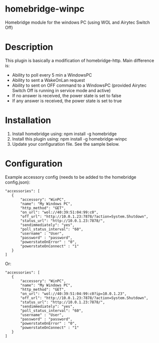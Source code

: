 # homebridge-winpc
Homebridge module for the windows PC (using WOL and Airytec Switch Off)

# Description

This plugin is basically a modification of homebridge-http.
Main difference is:
- Ability to poll every 5 min a WindowsPC
- Ability to sent a WakeOnLan request
- Ability to sent on OFF command to a WindowsPC (provided Airytec Switch Off is running in service mode and active)
- If no answer is received, the power state is set to false
- If any answer is received, the power state is set to true

# Installation

1. Install homebridge using: npm install -g homebridge
2. Install this plugin using: npm install -g homebridge-winpc
3. Update your configuration file. See the sample below.

# Configuration

Example accessory config (needs to be added to the homebridge config.json):
 ```
"accessories": [
	{
		"accessory": "WinPC",
		"name": "My Windows PC",
		"http_method": "GET",
		"on_url": "wol://40:39:51:04:99:c0",
		"off_url": "http://10.0.1.23:7878/?action=System.Shutdown",
		"status_url": "http://10.0.1.23:7878/",
		"sendimmediately": "yes",
		"poll_status_interval": "60",
		"username" : "User",
		"password" : "password",
		"powerstateOnError" : "0",
		"powerstateOnConnect" : "1"				
	}
]
 ```
Or:
 ```
"accessories": [
	{
		"accessory": "WinPC",
		"name": "My Windows PC",
		"http_method": "GET",
		"on_url": "wol://40:39:51:04:99:c0?ip=10.0.1.23",
		"off_url": "http://10.0.1.23:7878/?action=System.Shutdown",
		"status_url": "http://10.0.1.23:7878/",
		"sendimmediately": "yes",
		"poll_status_interval": "60",
		"username" : "User",
		"password" : "password",
		"powerstateOnError" : "0",
		"powerstateOnConnect" : "1"				
	}
]
 ```
